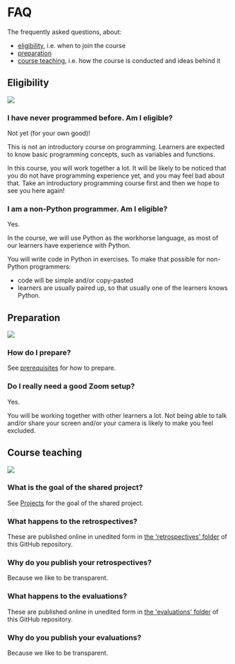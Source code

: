 # FAQ

The frequently asked questions, about:

- [eligibility](#eligibility), i.e. when to join the course
- [preparation](#preparation)
- [course teaching](#course-teaching), i.e. how the course is conducted and ideas behind it

## Eligibility

![](./img/eligibility.png)

### I have never programmed before. Am I eligible?

Not yet (for your own good)!

This is not an introductory course on programming.
Learners are expected to know basic programming
concepts, such as variables and functions.

In this course, you will work together a lot.
It will be likely to be noticed that you do not have programming experience yet, 
and you may feel bad about that.
Take an introductory programming course first and then we hope to see you here again!

### I am a non-Python programmer. Am I eligible?

Yes.

In the course, we will use Python as the workhorse language,
as most of our learners have experience with Python.

You will write code in Python in exercises.
To make that possible for non-Python programmers:

- code will be simple and/or copy-pasted
- learners are usually paired up, so that usually one of the learners knows Python.

## Preparation

![](./img/preparation.png)

### How do I prepare?

See [prerequisites](../prereqs.md) for how to prepare.

### Do I really need a good Zoom setup?

Yes.

You will be working together with other learners a lot.
Not being able to talk and/or share your screen and/or
your camera is likely to make you feel excluded.

## Course teaching

![](./img/course_teaching.png)

### What is the goal of the shared project?

See [Projects](projects.md) for the goal of the shared project.

### What happens to the retrospectives?

These are published online in unedited form in
[the 'retrospectives' folder](https://github.com/UPPMAX/programming_formalisms/tree/main/retrospectives)
of this GitHub repository.

### Why do you publish your retrospectives?

Because we like to be transparent.

### What happens to the evaluations?

These are published online in unedited form in
[the 'evaluations' folder](https://github.com/UPPMAX/programming_formalisms/tree/main/evaluations)
of this GitHub repository.

### Why do you publish your evaluations?

Because we like to be transparent.


